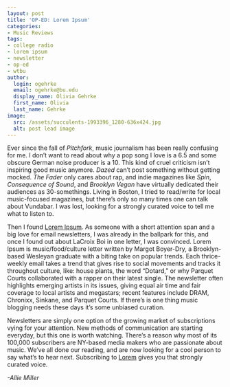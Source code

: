 ```yaml
---
layout: post
title: 'OP-ED: Lorem Ipsum'
categories:
- Music Reviews
tags:
- college radio
- lorem ipsum
- newsletter
- op-ed
- wtbu
author:
  login: ogehrke
  email: ogehrke@bu.edu
  display_name: Olivia Gehrke
  first_name: Olivia
  last_name: Gehrke
image:
  src: /assets/succulents-1993396_1280-636x424.jpg
  alt: post lead image
---
```


Ever since the fall of _Pitchfork_, music journalism has been really confusing for me. I don’t want to read about why a pop song I love is a 6.5 and some obscure German noise producer is a 10. This kind of cruel criticism isn’t inspiring good music anymore. _Dazed_ can’t post something without getting mocked. _The Fader_ only cares about rap, and indie magazines like _Spin_, _Consequence of Sound_, and _Brooklyn Vegan_ have virtually dedicated their audiences as 30-somethings. Living in Boston, I tried to read/write for local music-focused magazines, but there’s only so many times one can talk about Vundabar. I was lost, looking for a strongly curated voice to tell me what to listen to.

Then I found [Lorem Ipsum](https://goo.gl/4NvAq5). As someone with a short attention span and a big love for email newsletters, I was already in the ballpark for this, and once I found out about LaCroix Boi in one letter, I was convinced. Lorem Ipsum is music/food/culture letter written by Margot Boyer-Dry, a Brooklyn-based Wesleyan graduate with a biting take on popular trends. Each thrice-weekly email takes a trend that gives rise to social movements and tracks it throughout culture, like: house plants, the word “Dotard,” or why Parquet Courts collaborated with a rapper on their latest single. The newsletter often highlights emerging artists in its issues, giving equal air time and fair coverage to local artists and megastars; recent features include DRAM, Chronixx, Sinkane, and Parquet Courts. If there’s is one thing music blogging needs these days it’s some unbiased curation.

Newsletters are simply one option of the growing market of subscriptions vying for your attention. New methods of communication are starting everyday, but this one is worth watching. There’s a reason why most of its 100,000 subscribers are NY-based media makers who are passionate about music. We’ve all done our reading, and are now looking for a cool person to say what’s to hear next. Subscribing to [Lorem](https://goo.gl/4NvAq5) gives you that strongly curated voice.

_\-Allie Miller_